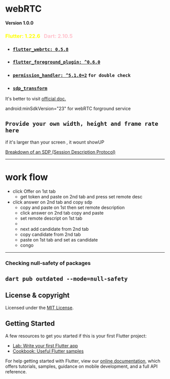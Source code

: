 # webRTC

**Version 1.0.0** 



###  <font color="yellow"> Flutter: 1.22.6</font> &nbsp; <font color="pink"> Dart: 2.10.5</font> 
* ### [``flutter_webrtc: 0.5.8``](https://pub.dev/packages/flutter_webrtc)
* ###  [`flutter_foreground_plugin: ^0.6.0`](https://pub.dev/packages/flutter_foreground_plugin)
* ### [`permission_handler: ^5.1.0+2`](https://pub.dev/packages/permission_handler) ``for double check``

* ### [`sdp_transform`](https://pub.dev/packages/sdp_transform)   
  

It's better to visit [official doc.](https://pub.dev/packages/flutter_webrtc)  

android:minSdkVersion="23" for webRTC forground service

## `Provide your own width, height and frame rate here`  
if it's larger than your screen , it wount showUP
    

[Breakdown of an SDP (Session Description Protocol)](https://webrtchacks.com/sdp-anatomy/)


---- 
# work flow 
* click Offer on 1st tab
  * get token and paste on 2nd tab and press set remote desc
* click answer on 2nd tab and copy sdp
  * copy and paste on 1st then set remote description
  * click answer on 2nd tab copy and paste 
  * set remote descript on 1st tab 
  * 
  * next add candidate from 2nd tab
  * copy candidate from 2nd tab
  * paste on 1st tab and set as candidate 
  * congo 

--------


### Checking null-safety of packages
`dart pub outdated --mode=null-safety`
---



## License & copyright

Licensed under the [MIT License](LICENCE).

## Getting Started

A few resources to get you started if this is your first Flutter project:

- [Lab: Write your first Flutter app](https://flutter.dev/docs/get-started/codelab)
- [Cookbook: Useful Flutter samples](https://flutter.dev/docs/cookbook)

For help getting started with Flutter, view our
[online documentation](https://flutter.dev/docs), which offers tutorials,
samples, guidance on mobile development, and a full API reference.
